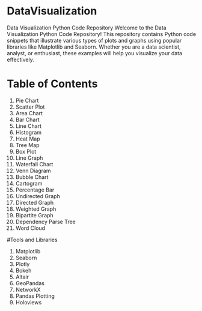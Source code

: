 # DataVisualization
Data Visualization Python Code Repository
Welcome to the Data Visualization Python Code Repository! This repository contains Python code snippets that illustrate various types of plots and graphs using popular libraries like Matplotlib and Seaborn. Whether you are a data scientist, analyst, or enthusiast, these examples will help you visualize your data effectively.

# Table of Contents
1. Pie Chart
2. Scatter Plot
3. Area Chart
4. Bar Chart
5. Line Chart
6. Histogram
7. Heat Map
8. Tree Map
9. Box Plot
10. Line Graph
11. Waterfall Chart
12. Venn Diagram
13. Bubble Chart
14. Cartogram
15. Percentage Bar
16. Undirected Graph
17. Directed Graph
18. Weighted Graph
19. Bipartite Graph
20. Dependency Parse Tree
21. Word Cloud

#Tools and Libraries
1. Matplotlib
2. Seaborn
3. Plotly
4. Bokeh
5. Altair
6. GeoPandas
7. NetworkX
8. Pandas Plotting
9. Holoviews